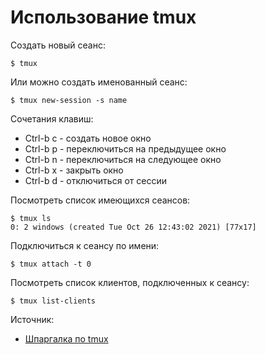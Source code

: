 Использование tmux
==================

Создать новый сеанс:

    $ tmux

Или можно создать именованный сеанс:

    $ tmux new-session -s name
   
Сочетания клавиш:

* Ctrl-b c - создать новое окно
* Ctrl-b p - переключиться на предыдущее окно
* Ctrl-b n - переключиться на следующее окно
* Ctrl-b x - закрыть окно
* Ctrl-b d - отключиться от сессии

Посмотреть список имеющихся сеансов:

    $ tmux ls
    0: 2 windows (created Tue Oct 26 12:43:02 2021) [77x17]

Подключиться к сеансу по имени:

    $ tmux attach -t 0

Посмотреть список клиентов, подключенных к сеансу:

    $ tmux list-clients

Источник:

* [Шпаргалка по tmux](https://losst.ru/shpargalka-po-tmux)
